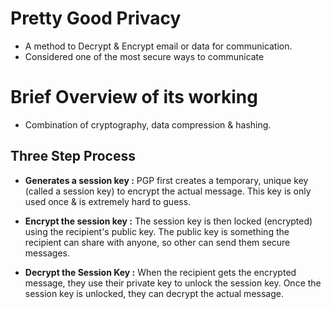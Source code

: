 # **Pretty Good Privacy**

-  A method to Decrypt & Encrypt email or data for communication.
- Considered one of the most secure ways to communicate

# Brief Overview of its working

- Combination of cryptography, data compression & hashing.
## **Three Step Process**

- **Generates a session key :** PGP first creates a temporary, unique key (called a session key) to encrypt the actual message. This key is only used once & is extremely hard to guess.

- **Encrypt the session key :** The session key is then locked (encrypted) using the recipient's public key. The public key is something the recipient can share with anyone, so other can send them secure messages.

- **Decrypt the Session Key :** When the recipient gets the encrypted message, they use their private key to unlock the session key. Once the session key is unlocked, they can decrypt the actual message.